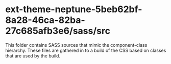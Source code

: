 # ext-theme-neptune-5beb62bf-8a28-46ca-82ba-27c685afb3e6/sass/src

This folder contains SASS sources that mimic the component-class hierarchy. These files
are gathered in to a build of the CSS based on classes that are used by the build.
